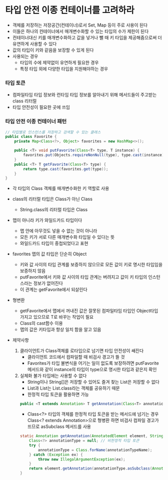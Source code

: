 # 타입 안전 이종 컨테이너를 고려하라
- 객체를 저장하는 저장공간(컨테이너)로서 Set, Map 등이 주로 사용이 된다
- 이들은 하나의 컨테이너에서 매개변수화할 수 있는 타입의 수가 제한이 된다
- 컨테이너대신 키를 매개변수화하고 값을 넣거나 뺄 때 키 타입을 제공해줌으로써 더 유연하게 사용할 수 있다
- 값의 타입이 키와 같음을 보장할 수 있게 된다
- 사용되는 경우
    - 타입의 수에 제약없이 유연하게 필요한 경우
    - 특정 타입 외에 다양한 타입을 지원해야하는 경우

### 타입 토큰
- 컴파일타임 타입 정보와 런타임 타입 정보를 알아내기 위해 메서드들이 주고받는 class 리터럴
- 타입 안전성이 필요한 곳에 쓰임

### 타입 안전 이종 컨테이너 패턴
```java
// 타입별로 인스턴스를 저장하고 검색할 수 있는 클래스
public class Favorite {
    private Map<Class<?>, Object> favorites = new HashMap<>();

    public <T> void putFavorite(Class<T> type, T instance) {
        favorites.put(Objects.requireNonNull(type), type.cast(instance));
    }
    public <T> T getFavorite(Class<T> type) {
        return type.cast(favorites.get(type));
    }
}
```
- 각 타입의 Class 객체를 매개변수화한 키 역할로 사용
- class의 리터럴 타입은 Class가 아닌 Class<T>
    - String.class의 리터럴 타입은 Class<String>
- 맵이 아니라 키가 와일드카드 타입이다
    - 맵 안에 아무것도 넣을 수 없는 것이 아니라
    - 모든 키가 서로 다른 매개변수화 타입일 수 있다는 뜻
    - 와일드카드 타입이 중첩되었다고 표현
- favorites 맵의 값 타입은 단순히 Object
    - 키와 값 사이의 타입 관계를 보증하지 않으므로 모든 값이 키로 명시한 타입임을 보증하지 않음
    - putFavorite에서 키와 값 사이의 타입 관계는 버려지고 값이 키 타입의 인스턴스라는 정보가 없어진다
    - 이 관계는 getFavorite에서 되살린다
- 형변환
    - getFavorite에서 맵에서 꺼내진 값은 잘못된 컴파일타임 타입인 Object타입 가지고 있으므로 T로 바꾸는 작업이 필요
    - Class의 cast함수 이용
    - 맵의 값은 키타입과 항상 일치 함을 알고 있음


- 제약사항
    1. 클라이언트가 Class객체를 로타입으로 넘기면 타입 안전성이 쌔진다
        - 클라이언트 코드에서 컴파일할 때 비검사 경고가 뜰 것
        - Favorites가 타입 불변식을 어기는 일이 없도록 보장하려면 putFavorite 메서드와 같이 instance의 타입이 type으로 명시한 타입과 같은지 확인
    2. 실체화 불가 타입에는 사용할 수 없다
        - String이나 String[]은 저장할 수 있어도 즐겨 찾는 List<String>은 저장할 수 없다
        - List<String>과 List<Integer>는 List.class라는 객체를 공유하기 때문
        - 한정적 타입 토큰을 활용하면 가능
        ```java
        public <T extends Annotation> T getAnnotation(Class<T> annotationType);
        ```
        - Class<?> 타입의 객체를 한정적 타입 토큰을 받는 메서드에 넘기는 경우 
          Class<? extends Annotation>으로 형병환 하면 비검사 컴파일 경고가 뜨므로 asSubclass 메서드를 사용
        ```java
        static Annotation getAnnotation(AnnotatedElement element, String annotationTypeName) { 
            Class<?> annotationType = null; // 비한정적 타입 토큰
            try {
                annotationType = Class.forName(annotationTypeName);
            } catch (Exception ex) {
                throw new IllegalArgumentException(ex);
            }
            return element.getAnnotation(annotationType.asSubclass(Annotation.class));
        }
        ```
